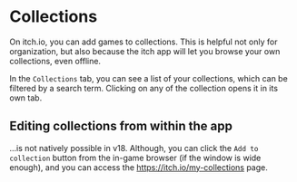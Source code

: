 
# Collections

On itch.io, you can add games to collections. This is helpful not only for
organization, but also because the itch app will let you browse your own
collections, even offline.

In the `Collections` tab, you can see a list of your collections, which
can be filtered by a search term. Clicking on any of the collection opens
it in its own tab.

## Editing collections from within the app

...is not natively possible in v18. Although, you can click the `Add to collection`
button from the in-game browser (if the window is wide enough), and you can
access the <https://itch.io/my-collections> page.
